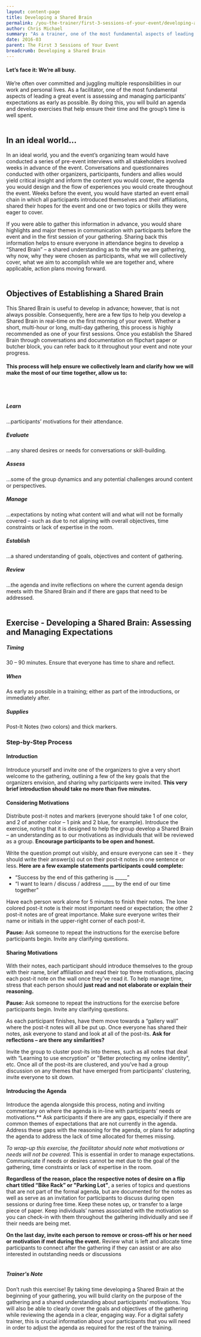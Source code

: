 ```yaml
---
layout: content-page
title: Developing a Shared Brain
permalink: /you-the-trainer/first-3-sessions-of-your-event/developing-a-shared-brain/
author: Chris Michael
summary: "As a trainer, one of the most fundamental aspects of leading a great event is assessing and managing participants’ expectations as early as possible. By doing this, you will build an agenda and develop exercises that help ensure their time and the group’s time is well spent."
date: 2016-03
parent: The First 3 Sessions of Your Event
breadcrumb: Developing a Shared Brain
---
```

#### Let’s face it: We’re all busy. 

We’re often over committed and juggling multiple responsibilities in our work and personal lives. As a facilitator, one of the most fundamental aspects of leading a great event is assessing and managing participants’ expectations as early as possible. By doing this, you will build an agenda and develop exercises that help ensure their time and the group’s time is well spent.
<br><br>

## In an ideal world...
In an ideal world, you and the event’s organizing team would have conducted a series of pre-event interviews with all stakeholders involved weeks in advance of the event. Conversations and questionnaires conducted with other organizers, participants, funders and allies would yield critical insight and inform the content you would cover, the agenda you would design and the flow of experiences you would create throughout the event. Weeks before the event, you would have started an event email chain in which all participants introduced themselves and their affiliations, shared their hopes for the event and one or two topics or skills they were eager to cover.

If you were able to gather this information in advance, you would share highlights and major themes in communication with participants before the event and in the first session of your gathering. Sharing back this information helps to ensure everyone in attendance begins to develop a “Shared Brain” – a shared understanding as to the why we are gathering, why now, why they were chosen as participants, what we will collectively cover, what we aim to accomplish while we are together and, where applicable, action plans moving forward.
<br><br>

## Objectives of Establishing a Shared Brain
This Shared Brain is useful to develop in advance; however, that is not always possible. Consequently, here are a few tips to help you develop a Shared Brain in real-time on the first morning of your event. Whether a short, multi-hour or long, multi-day gathering, this process is highly recommended as one of your first sessions. Once you establish the Shared Brain through conversations and documentation on flipchart paper or butcher block, you can refer back to it throughout your event and note your progress.

#### This process will help ensure we collectively learn and clarify how we will make the most of our time together, allow us to:
<br><br>

##### Learn
...participants’ motivations for their attendance.

##### Evaluate
...any shared desires or needs for conversations or skill-building.

##### Assess
...some of the group dynamics and any potential challenges around content or perspectives.

##### Manage
...expectations by noting what content will and what will not be formally covered – such as due to not aligning with overall objectives, time constraints or lack of expertise in the room.

##### Establish
...a shared understanding of goals, objectives and content of gathering.

##### Review
...the agenda and invite reflections on where the current agenda design meets with the Shared Brain and if there are gaps that need to be addressed.
<br><br>

## Exercise - Developing a Shared Brain: Assessing and Managing Expectations

##### Timing
30 – 90 minutes. Ensure that everyone has time to share and reflect.

##### When 
As early as possible in a training; either as part of the introductions, or immediately after.

##### Supplies
Post-It Notes (two colors) and thick markers.

### Step-by-Step Process

#### Introduction
Introduce yourself and invite one of the organizers to give a very short welcome to the gathering, outlining a few of the key goals that the organizers envision, and sharing why participants were invited. **This very brief introduction should take no more than five minutes.**

#### Considering Motivations
Distribute post-it notes and markers (everyone should take 1 of one color, and 2 of another color – 1 pink and 2 blue, for example). Introduce the exercise, noting that it is designed to help the group develop a Shared Brain – an understanding as to our motivations as individuals that will be reviewed as a group. **Encourage participants to be open and honest.**

Write the question prompt out visibly, and ensure everyone can see it - they should write their answer(s) out on their post-it notes in one sentence or less. **Here are a few example statements participants could complete:**

- “Success by the end of this gathering is _____”
- “I want to learn / discuss / address _____ by the end of our time together”

Have each person work alone for 5 minutes to finish their notes. The lone colored post-it note is their most important need or expectation; the other 2 post-it notes are of great importance. Make sure everyone writes their name or initials in the upper-right corner of each post-it.

**Pause:** Ask someone to repeat the instructions for the exercise before participants begin. Invite any clarifying questions.

#### Sharing Motivations
With their notes, each participant should introduce themselves to the group with their name, brief affiliation and read their top three motivations, placing each post-it note on the wall once they’ve read it. To help manage time, stress that each person should **just read and not elaborate or explain their reasoning.**

**Pause:** Ask someone to repeat the instructions for the exercise before participants begin. Invite any clarifying questions.

As each participant finishes, have them move towards a “gallery wall” where the post-it notes will all be put up. Once everyone has shared their notes, ask everyone to stand and look at all of the post-its. **Ask for reflections – are there any similarities?**

Invite the group to cluster post-its into themes, such as all notes that deal with “Learning to use encryption” or "Better protecting my online identity", etc. Once all of the post-its are clustered, and you’ve had a group discussion on any themes that have emerged from participants' clustering, invite everyone to sit down.

#### Introducing the Agenda
Introduce the agenda alongside this process, noting and inviting commentary on where the agenda is in-line with participants’ needs or motivations.** Ask participants if there are any gaps, especially if there are common themes of expectations that are not currently in the agenda. Address these gaps with the reasoning for the agenda, or plans for adapting the agenda to address the lack of time allocated for themes missing.

*To wrap-up this exercise, the facilitator should note what motivations or needs will not be covered.* This is essential in order to manage expectations. Communicate if needs or desires cannot be met due to the goal of the gathering, time constraints or lack of expertise in the room.

**Regardless of the reason, place the respective notes of desire on a flip chart titled “Bike Rack” or "Parking Lot"**, a series of topics and questions that are not part of the formal agenda, but are documented for the notes as well as serve as an invitation for participants to discuss during open sessions or during free time. Keep these notes up, or transfer to a large piece of paper. Keep individuals’ names associated with the motivation so you can check-in with them throughout the gathering individually and see if their needs are being met.

**On the last day, invite each person to remove or cross-off his or her need or motivation if met during the event.** Review what is left and allocate time participants to connect after the gathering if they can assist or are also interested in outstanding needs or discussions
<br><br>
##### *Trainer's Note*
Don’t rush this exercise! By taking time developing a Shared Brain at the beginning of your gathering, you will build clarity on the purpose of the gathering and a shared understanding about participants’ motivations. You will also be able to clearly cover the goals and objectives of the gathering while reviewing the agenda in a clear, engaging way. For a digital safety trainer, this is crucial information about your participants that you will need in order to adjust the agenda as required for the rest of the training.
<br><br>
